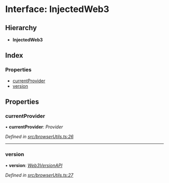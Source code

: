 # Interface: InjectedWeb3

## Hierarchy

* **InjectedWeb3**

## Index

### Properties

* [currentProvider](_browserutils_.injectedweb3.md#currentprovider)
* [version](_browserutils_.injectedweb3.md#version)

## Properties

###  currentProvider

• **currentProvider**: *Provider*

*Defined in [src/browserUtils.ts:26](https://github.com/PolymathNetwork/polymath-sdk/blob/454d285/src/browserUtils.ts#L26)*

___

###  version

• **version**: *[Web3VersionAPI](_browserutils_.web3versionapi.md)*

*Defined in [src/browserUtils.ts:27](https://github.com/PolymathNetwork/polymath-sdk/blob/454d285/src/browserUtils.ts#L27)*
